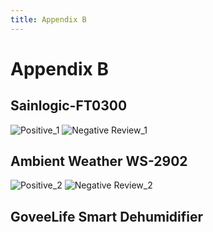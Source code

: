 ```yaml
---
title: Appendix B
---
```

# Appendix B

## Sainlogic-FT0300
![Positive_1](https://github.com/EGR314-Spring2024-Team303/EGR314-Spring2024-Team303.github.io/assets/156623314/93d2c69d-7b62-48e2-a7fe-62abeee2f9a6)
![Negative Review_1](https://github.com/EGR314-Spring2024-Team303/EGR314-Spring2024-Team303.github.io/assets/156623314/8fc9ecbe-b0e7-4087-b84a-a0be3815b0b7)

## Ambient Weather WS-2902
![Positive_2](https://github.com/EGR314-Spring2024-Team303/EGR314-Spring2024-Team303.github.io/assets/156623314/99d01d1a-280f-47a1-9d16-ec2c727b37c5)
![Negative Review_2](https://github.com/EGR314-Spring2024-Team303/EGR314-Spring2024-Team303.github.io/assets/156623314/5f530860-d5c8-427c-a583-a0758a2a1446)

## GoveeLife Smart Dehumidifier
